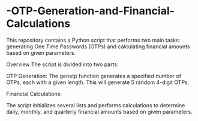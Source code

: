 # -OTP-Generation-and-Financial-Calculations
This repository contains a Python script that performs two main tasks: generating One Time Passwords (OTPs) and calculating financial amounts based on given parameters.

Overview
The script is divided into two parts:

OTP Generation: 
The genotp function generates a specified number of OTPs, each with a given length.
This will generate 5 random 4-digit OTPs.

Financial Calculations:

The script initializes several lists and performs calculations to determine daily, monthly, and quarterly financial amounts based on given parameters.
